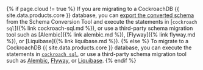 {% if page.cloud != true %}
If you are migrating to a CockroachDB {{ site.data.products.core }} database, you can [export the converted schema](https://www.cockroachlabs.com/docs/cockroachcloud/migrations-page#export-the-schema) from the Schema Conversion Tool and execute the statements in [`cockroach sql`]({% link cockroach-sql.md %}), or use a third-party schema migration tool such as [Alembic]({% link alembic.md %}), [Flyway]({% link flyway.md %}), or [Liquibase]({% link liquibase.md %}).
{% else %}
To migrate to a CockroachDB {{ site.data.products.core }} database, you can execute the statements in [`cockroach sql`](https://www.cockroachlabs.com/docs/{{version_prefix}}cockroach-sql), or use a third-party schema migration tool such as [Alembic](https://www.cockroachlabs.com/docs/{{version_prefix}}alembic), [Flyway](https://www.cockroachlabs.com/docs/{{site.current_cloud_version}}/flyway), or [Liquibase](https://www.cockroachlabs.com/docs/{{site.current_cloud_version}}/liquibase).
{% endif %}

